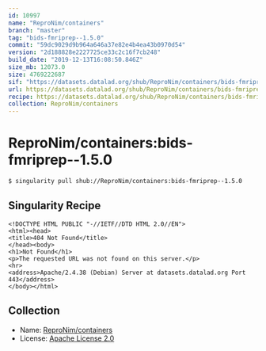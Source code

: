 ```yaml
---
id: 10997
name: "ReproNim/containers"
branch: "master"
tag: "bids-fmriprep--1.5.0"
commit: "59dc9029d9b964a646a37e82e4b4ea43b0970d54"
version: "2d188828e2227725ce33c2c16f7cb248"
build_date: "2019-12-13T16:08:50.846Z"
size_mb: 12073.0
size: 4769222687
sif: "https://datasets.datalad.org/shub/ReproNim/containers/bids-fmriprep--1.5.0/2019-12-13-59dc9029-2d188828/2d188828e2227725ce33c2c16f7cb248.sif"
url: https://datasets.datalad.org/shub/ReproNim/containers/bids-fmriprep--1.5.0/2019-12-13-59dc9029-2d188828/
recipe: https://datasets.datalad.org/shub/ReproNim/containers/bids-fmriprep--1.5.0/2019-12-13-59dc9029-2d188828/Singularity
collection: ReproNim/containers
---
```


# ReproNim/containers:bids-fmriprep--1.5.0

```bash
$ singularity pull shub://ReproNim/containers:bids-fmriprep--1.5.0
```

## Singularity Recipe

```singularity
<!DOCTYPE HTML PUBLIC "-//IETF//DTD HTML 2.0//EN">
<html><head>
<title>404 Not Found</title>
</head><body>
<h1>Not Found</h1>
<p>The requested URL was not found on this server.</p>
<hr>
<address>Apache/2.4.38 (Debian) Server at datasets.datalad.org Port 443</address>
</body></html>
```

## Collection

 - Name: [ReproNim/containers](https://github.com/ReproNim/containers)
 - License: [Apache License 2.0](https://api.github.com/licenses/apache-2.0)

